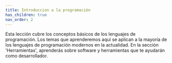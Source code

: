 ```yaml
---
title: Introduccion a la programación
has_children: true
nav_order: 2
---
```


Esta lección cubre los conceptos básicos de los lenguajes de programación. Los temas que aprenderemos aquí se aplican a la mayoría de los lenguajes de programación modernos en la actualidad. En la sección 'Herramientas', aprenderás sobre software y herramientas que te ayudarán como desarrollador.





